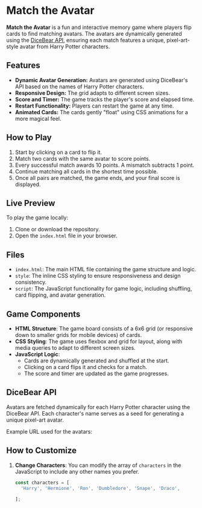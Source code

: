 # Match the Avatar

**Match the Avatar** is a fun and interactive memory game where players flip cards to find matching avatars. The avatars are dynamically generated using the [DiceBear API](https://dicebear.com/), ensuring each match features a unique, pixel-art-style avatar from Harry Potter characters.

## Features

- **Dynamic Avatar Generation:** Avatars are generated using DiceBear's API based on the names of Harry Potter characters.
- **Responsive Design:** The grid adapts to different screen sizes.
- **Score and Timer:** The game tracks the player's score and elapsed time.
- **Restart Functionality:** Players can restart the game at any time.
- **Animated Cards:** The cards gently "float" using CSS animations for a more magical feel.

## How to Play

1. Start by clicking on a card to flip it.
2. Match two cards with the same avatar to score points.
3. Every successful match awards 10 points. A mismatch subtracts 1 point.
4. Continue matching all cards in the shortest time possible.
5. Once all pairs are matched, the game ends, and your final score is displayed.

## Live Preview

To play the game locally:

1. Clone or download the repository.
2. Open the `index.html` file in your browser.

## Files

- `index.html`: The main HTML file containing the game structure and logic.
- `style`: The inline CSS styling to ensure responsiveness and design consistency.
- `script`: The JavaScript functionality for game logic, including shuffling, card flipping, and avatar generation.

## Game Components

- **HTML Structure**: The game board consists of a 6x6 grid (or responsive down to smaller grids for mobile devices) of cards.
- **CSS Styling**: The game uses flexbox and grid for layout, along with media queries to adapt to different screen sizes.
- **JavaScript Logic**:
  - Cards are dynamically generated and shuffled at the start.
  - Clicking on a card flips it and checks for a match.
  - The score and timer are updated as the game progresses.

## DiceBear API

Avatars are fetched dynamically for each Harry Potter character using the DiceBear API. Each character's name serves as a seed for generating a unique pixel-art avatar.

Example URL used for the avatars:

## How to Customize

1. **Change Characters**: You can modify the array of `characters` in the JavaScript to include any other names you prefer.
   ```javascript
   const characters = [
     'Harry', 'Hermione', 'Ron', 'Dumbledore', 'Snape', 'Draco',
     
   ];
